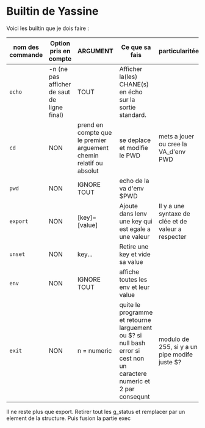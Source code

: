 # Builtin de Yassine

Voici les builtin que je dois faire :

| nom des commande | Option pris en compte | ARGUMENT | Ce que sa fais | particularitée |
|------------------|-----------------------|----------|----------------|----------------|
| `echo`		   | -n (ne pas afficher de saut de ligne final) | TOUT | Afficher la(les) CHANE(s) en écho sur la sortie standard. | |
| `cd` 			   | NON 				   | prend en compte que le premier arguement chemin relatif ou absolut | se deplace et modifie le PWD | mets a jouer ou cree la VA_d'env PWD|
| `pwd`			   | NON				   | IGNORE TOUT | echo de la va d'env $PWD | |
| `export`		   | NON				   | \[key]=\[value] | Ajoute dans lenv une key qui est egale a une valeur | Il y a une syntaxe de clée et de valeur a respecter |
| `unset`		   | NON				   | key... | Retire une key et vide sa value 
| `env`			   | NON				   | IGNORE TOUT | affiche toutes les env et leur value | |
| `exit`		   | NON				   | n = numeric | quite le programme et retourne larguement ou $? si null bash error si cest non un caractere numeric et 2 par consequnt | modulo de 255, si y a un pipe modife juste $?|

Il ne reste plus que export.
Retirer tout les g_status et remplacer par un element de la structure.
Puis fusion la partie exec